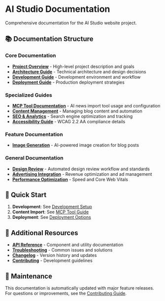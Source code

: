 # AI Studio Documentation

Comprehensive documentation for the AI Studio website project.

## 📚 Documentation Structure

### Core Documentation
- **[Project Overview](./architecture/overview.md)** - High-level project description and goals
- **[Architecture Guide](./architecture/technical-architecture.md)** - Technical architecture and design decisions
- **[Development Guide](./development/setup-and-workflow.md)** - Development environment and workflow
- **[Deployment Guide](./deployment/deployment-options.md)** - Production deployment strategies

### Specialized Guides
- **[MCP Tool Documentation](./mcp/ai-news-tool.md)** - AI news import tool usage and configuration
- **[Content Management](./content-management/content-workflow.md)** - Managing blog content and automation
- **[SEO & Analytics](./guides/seo-optimization.md)** - Search engine optimization and tracking
- **[Accessibility Guide](./guides/accessibility-compliance.md)** - WCAG 2.2 AA compliance details

### Feature Documentation
- **[Image Generation](./mcp/image-generation.md)** - AI-powered image creation for blog posts

### General Documentation
- **[Design Review](./general/design-review/README.md)** - Automated design review workflow and standards
- **[Advertising Integration](./guides/advertising-setup.md)** - Revenue optimization and ad management
- **[Performance Optimization](./guides/performance-optimization.md)** - Speed and Core Web Vitals

## 🚀 Quick Start

1. **Development**: See [Development Setup](./development/setup-and-workflow.md)
2. **Content Import**: See [MCP Tool Guide](./mcp/ai-news-tool.md)
3. **Deployment**: See [Deployment Options](./deployment/deployment-options.md)

## 📖 Additional Resources

- **[API Reference](./development/api-reference.md)** - Component and utility documentation
- **[Troubleshooting](./development/troubleshooting.md)** - Common issues and solutions
- **[Changelog](./CHANGELOG.md)** - Version history and updates
- **[Contributing](./development/contributing.md)** - Development guidelines

## 🔧 Maintenance

This documentation is automatically updated with major feature releases. For questions or improvements, see the [Contributing Guide](./development/contributing.md).